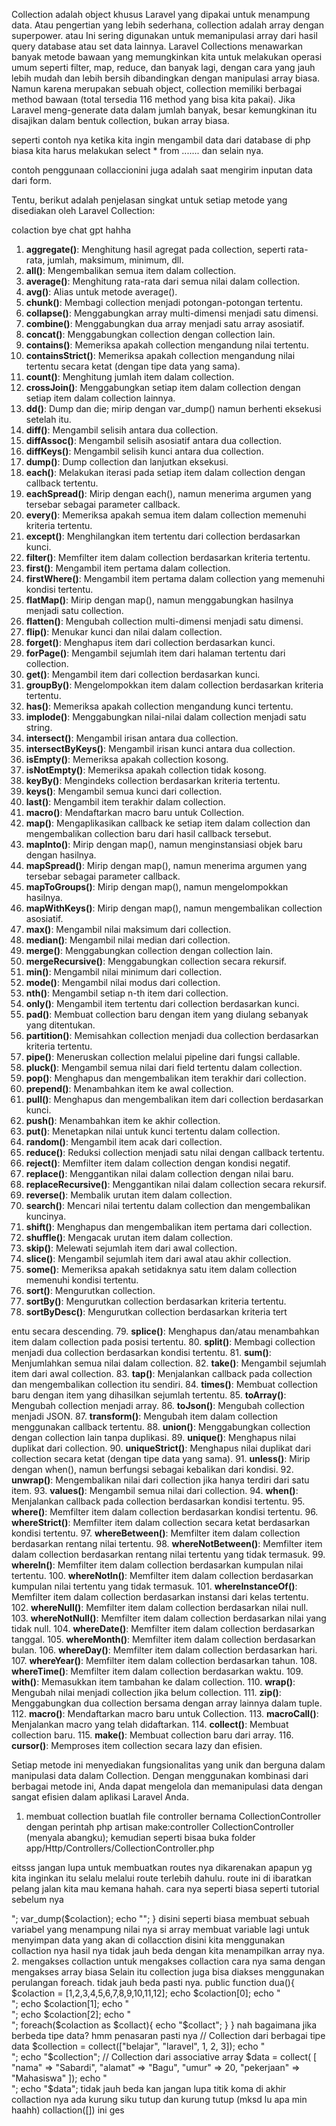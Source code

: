 Collection adalah object khusus Laravel yang dipakai untuk menampung data. Atau pengertian
yang lebih sederhana, collection adalah array dengan superpower. atau  Ini sering digunakan untuk memanipulasi array dari hasil query database atau set data lainnya. Laravel Collections menawarkan banyak metode bawaan yang memungkinkan kita untuk melakukan operasi umum seperti filter, map, reduce, dan banyak lagi, dengan cara yang jauh lebih mudah dan lebih bersih dibandingkan dengan manipulasi array biasa.
Namun karena merupakan sebuah object, collection
memiliki berbagai method bawaan (total tersedia 116 method yang bisa kita pakai). Jika Laravel
meng-generate data dalam jumlah banyak, besar kemungkinan itu disajikan dalam bentuk
collection, bukan array biasa. 

seperti contoh nya ketika kita ingin mengambil data dari database  di php biasa kita harus melakukan select * from ....... dan selain nya.

contoh penggunaan collaccionini juga adalah saat mengirim inputan data dari form. 

Tentu, berikut adalah penjelasan singkat untuk setiap metode yang disediakan oleh Laravel Collection:

colaction bye chat gpt hahha 
1. **aggregate()**: Menghitung hasil agregat pada collection, seperti rata-rata, jumlah, maksimum, minimum, dll.
2. **all()**: Mengembalikan semua item dalam collection.
3. **average()**: Menghitung rata-rata dari semua nilai dalam collection.
4. **avg()**: Alias untuk metode average().
5. **chunk()**: Membagi collection menjadi potongan-potongan tertentu.
6. **collapse()**: Menggabungkan array multi-dimensi menjadi satu dimensi.
7. **combine()**: Menggabungkan dua array menjadi satu array asosiatif.
8. **concat()**: Menggabungkan collection dengan collection lain.
9. **contains()**: Memeriksa apakah collection mengandung nilai tertentu.
10. **containsStrict()**: Memeriksa apakah collection mengandung nilai tertentu secara ketat (dengan tipe data yang sama).
11. **count()**: Menghitung jumlah item dalam collection.
12. **crossJoin()**: Menggabungkan setiap item dalam collection dengan setiap item dalam collection lainnya.
13. **dd()**: Dump dan die; mirip dengan var_dump() namun berhenti eksekusi setelah itu.
14. **diff()**: Mengambil selisih antara dua collection.
15. **diffAssoc()**: Mengambil selisih asosiatif antara dua collection.
16. **diffKeys()**: Mengambil selisih kunci antara dua collection.
17. **dump()**: Dump collection dan lanjutkan eksekusi.
18. **each()**: Melakukan iterasi pada setiap item dalam collection dengan callback tertentu.
19. **eachSpread()**: Mirip dengan each(), namun menerima argumen yang tersebar sebagai parameter callback.
20. **every()**: Memeriksa apakah semua item dalam collection memenuhi kriteria tertentu.
21. **except()**: Menghilangkan item tertentu dari collection berdasarkan kunci.
22. **filter()**: Memfilter item dalam collection berdasarkan kriteria tertentu.
23. **first()**: Mengambil item pertama dalam collection.
24. **firstWhere()**: Mengambil item pertama dalam collection yang memenuhi kondisi tertentu.
25. **flatMap()**: Mirip dengan map(), namun menggabungkan hasilnya menjadi satu collection.
26. **flatten()**: Mengubah collection multi-dimensi menjadi satu dimensi.
27. **flip()**: Menukar kunci dan nilai dalam collection.
28. **forget()**: Menghapus item dari collection berdasarkan kunci.
29. **forPage()**: Mengambil sejumlah item dari halaman tertentu dari collection.
30. **get()**: Mengambil item dari collection berdasarkan kunci.
31. **groupBy()**: Mengelompokkan item dalam collection berdasarkan kriteria tertentu.
32. **has()**: Memeriksa apakah collection mengandung kunci tertentu.
33. **implode()**: Menggabungkan nilai-nilai dalam collection menjadi satu string.
34. **intersect()**: Mengambil irisan antara dua collection.
35. **intersectByKeys()**: Mengambil irisan kunci antara dua collection.
36. **isEmpty()**: Memeriksa apakah collection kosong.
37. **isNotEmpty()**: Memeriksa apakah collection tidak kosong.
38. **keyBy()**: Mengindeks collection berdasarkan kriteria tertentu.
39. **keys()**: Mengambil semua kunci dari collection.
40. **last()**: Mengambil item terakhir dalam collection.
41. **macro()**: Mendaftarkan macro baru untuk Collection.
42. **map()**: Mengaplikasikan callback ke setiap item dalam collection dan mengembalikan collection baru dari hasil callback tersebut.
43. **mapInto()**: Mirip dengan map(), namun menginstansiasi objek baru dengan hasilnya.
44. **mapSpread()**: Mirip dengan map(), namun menerima argumen yang tersebar sebagai parameter callback.
45. **mapToGroups()**: Mirip dengan map(), namun mengelompokkan hasilnya.
46. **mapWithKeys()**: Mirip dengan map(), namun mengembalikan collection asosiatif.
47. **max()**: Mengambil nilai maksimum dari collection.
48. **median()**: Mengambil nilai median dari collection.
49. **merge()**: Menggabungkan collection dengan collection lain.
50. **mergeRecursive()**: Menggabungkan collection secara rekursif.
51. **min()**: Mengambil nilai minimum dari collection.
52. **mode()**: Mengambil nilai modus dari collection.
53. **nth()**: Mengambil setiap n-th item dari collection.
54. **only()**: Mengambil item tertentu dari collection berdasarkan kunci.
55. **pad()**: Membuat collection baru dengan item yang diulang sebanyak yang ditentukan.
56. **partition()**: Memisahkan collection menjadi dua collection berdasarkan kriteria tertentu.
57. **pipe()**: Meneruskan collection melalui pipeline dari fungsi callable.
58. **pluck()**: Mengambil semua nilai dari field tertentu dalam collection.
59. **pop()**: Menghapus dan mengembalikan item terakhir dari collection.
60. **prepend()**: Menambahkan item ke awal collection.
61. **pull()**: Menghapus dan mengembalikan item dari collection berdasarkan kunci.
62. **push()**: Menambahkan item ke akhir collection.
63. **put()**: Menetapkan nilai untuk kunci tertentu dalam collection.
64. **random()**: Mengambil item acak dari collection.
65. **reduce()**: Reduksi collection menjadi satu nilai dengan callback tertentu.
66. **reject()**: Memfilter item dalam collection dengan kondisi negatif.
67. **replace()**: Menggantikan nilai dalam collection dengan nilai baru.
68. **replaceRecursive()**: Menggantikan nilai dalam collection secara rekursif.
69. **reverse()**: Membalik urutan item dalam collection.
70. **search()**: Mencari nilai tertentu dalam collection dan mengembalikan kuncinya.
71. **shift()**: Menghapus dan mengembalikan item pertama dari collection.
72. **shuffle()**: Mengacak urutan item dalam collection.
73. **skip()**: Melewati sejumlah item dari awal collection.
74. **slice()**: Mengambil sejumlah item dari awal atau akhir collection.
75. **some()**: Memeriksa apakah setidaknya satu item dalam collection memenuhi kondisi tertentu.
76. **sort()**: Mengurutkan collection.
77. **sortBy()**: Mengurutkan collection berdasarkan kriteria tertentu.
78. **sortByDesc()**: Mengurutkan collection berdasarkan kriteria tert

entu secara descending.
79. **splice()**: Menghapus dan/atau menambahkan item dalam collection pada posisi tertentu.
80. **split()**: Membagi collection menjadi dua collection berdasarkan kondisi tertentu.
81. **sum()**: Menjumlahkan semua nilai dalam collection.
82. **take()**: Mengambil sejumlah item dari awal collection.
83. **tap()**: Menjalankan callback pada collection dan mengembalikan collection itu sendiri.
84. **times()**: Membuat collection baru dengan item yang dihasilkan sejumlah tertentu.
85. **toArray()**: Mengubah collection menjadi array.
86. **toJson()**: Mengubah collection menjadi JSON.
87. **transform()**: Mengubah item dalam collection menggunakan callback tertentu.
88. **union()**: Menggabungkan collection dengan collection lain tanpa duplikasi.
89. **unique()**: Menghapus nilai duplikat dari collection.
90. **uniqueStrict()**: Menghapus nilai duplikat dari collection secara ketat (dengan tipe data yang sama).
91. **unless()**: Mirip dengan when(), namun berfungsi sebagai kebalikan dari kondisi.
92. **unwrap()**: Mengembalikan nilai dari collection jika hanya terdiri dari satu item.
93. **values()**: Mengambil semua nilai dari collection.
94. **when()**: Menjalankan callback pada collection berdasarkan kondisi tertentu.
95. **where()**: Memfilter item dalam collection berdasarkan kondisi tertentu.
96. **whereStrict()**: Memfilter item dalam collection secara ketat berdasarkan kondisi tertentu.
97. **whereBetween()**: Memfilter item dalam collection berdasarkan rentang nilai tertentu.
98. **whereNotBetween()**: Memfilter item dalam collection berdasarkan rentang nilai tertentu yang tidak termasuk.
99. **whereIn()**: Memfilter item dalam collection berdasarkan kumpulan nilai tertentu.
100. **whereNotIn()**: Memfilter item dalam collection berdasarkan kumpulan nilai tertentu yang tidak termasuk.
101. **whereInstanceOf()**: Memfilter item dalam collection berdasarkan instansi dari kelas tertentu.
102. **whereNull()**: Memfilter item dalam collection berdasarkan nilai null.
103. **whereNotNull()**: Memfilter item dalam collection berdasarkan nilai yang tidak null.
104. **whereDate()**: Memfilter item dalam collection berdasarkan tanggal.
105. **whereMonth()**: Memfilter item dalam collection berdasarkan bulan.
106. **whereDay()**: Memfilter item dalam collection berdasarkan hari.
107. **whereYear()**: Memfilter item dalam collection berdasarkan tahun.
108. **whereTime()**: Memfilter item dalam collection berdasarkan waktu.
109. **with()**: Memasukkan item tambahan ke dalam collection.
110. **wrap()**: Mengubah nilai menjadi collection jika belum collection.
111. **zip()**: Menggabungkan dua collection bersama dengan array lainnya dalam tuple.
112. **macro()**: Mendaftarkan macro baru untuk Collection.
113. **macroCall()**: Menjalankan macro yang telah didaftarkan.
114. **collect()**: Membuat collection baru.
115. **make()**: Membuat collection baru dari array.
116. **cursor()**: Memproses item collection secara lazy dan efisien.

Setiap metode ini menyediakan fungsionalitas yang unik dan berguna dalam manipulasi data dalam Collection. Dengan menggunakan kombinasi dari berbagai metode ini, Anda dapat mengelola dan memanipulasi data dengan sangat efisien dalam aplikasi Laravel Anda.


1. membuat collection
buatlah file controller bernama CollectionController dengan perintah php artisan make:controller CollectionController (menyala abangku); kemudian seperti bisaa buka folder app/Http/Controllers/CollectionController.php

eitsss jangan lupa untuk membuatkan routes nya dikarenakan apapun yg kita inginkan itu selalu melalui route terlebih dahulu. route ini di ibaratkan pelang jalan kita mau kemana hahah. cara nya seperti biasa seperti tutorial sebelum nya

<?php

use Illuminate\Support\Facades\Route;
use App\Http\Controllers\CollectionController;

Route::get('/satu', [CollectionController::class,'satu']);
Route::get('/dua', [CollectionController::class,'dua']);
Route::get('/tiga', [CollectionController::class,'tiga']);
Route::get('/empat', [CollectionController::class,'empat']);

cara nya jangan di ikutin ya karna lagi males ngetik untuk nentuin kelas nya kalian bisa membuat nya dengan collectionsatu dan seterus nya

selanjut nya tinggal kita buat aja public function nya

    public function satu(){
        $myarray = [1,2,3,4,5,6,7,8,9,10,11,12];
        $colaction = collect($myarray);

        echo "<pre>";
        var_dump($colaction);
        echo "</pre>";
    }

disini  seperti biasa membuat sebuah variabel yang menampung nilai nya 
si array membuat variable lagi  untuk menyimpan data yang akan di collacction disini kita menggunakan collaction nya hasil nya tidak jauh beda dengan kita menampilkan array nya.



2. mengakses collaction
untuk mengakses collaction 
cara nya sama dengan mengakses array biasa Selain itu collection juga bisa diakses menggunakan perulangan
foreach.
tidak jauh beda pasti nya.

    public function dua(){

        $colaction = [1,2,3,4,5,6,7,8,9,10,11,12];
        echo $colaction[0]; echo "<br>";
        echo $colaction[1]; echo "<br>";
        echo $colaction[2]; echo "<br>";

        foreach($colaction as $collact){
            echo "$collact";
        }

    }

nah bagaimana jika berbeda tipe data? hmm penasaran pasti nya

 // Collection dari berbagai tipe data
        $collection = collect(["belajar", "laravel", 1, 2, 3]);
        echo "<br>";
        echo "$collection";

        // Collection dari associative array
        $data = collect(
            [
                "nama" => "Sabardi",
                "alamat" => "Bagu",
                "umur" => 20,
                "pekerjaan" => "Mahasiswa"
            ]);

            echo "<br>";
            echo "$data";

tidak jauh beda kan jangan lupa titik koma di akhir collaction nya ada kurung siku tutup dan kurung tutup (mksd lu apa min haahh) collaction([]) ini ges
